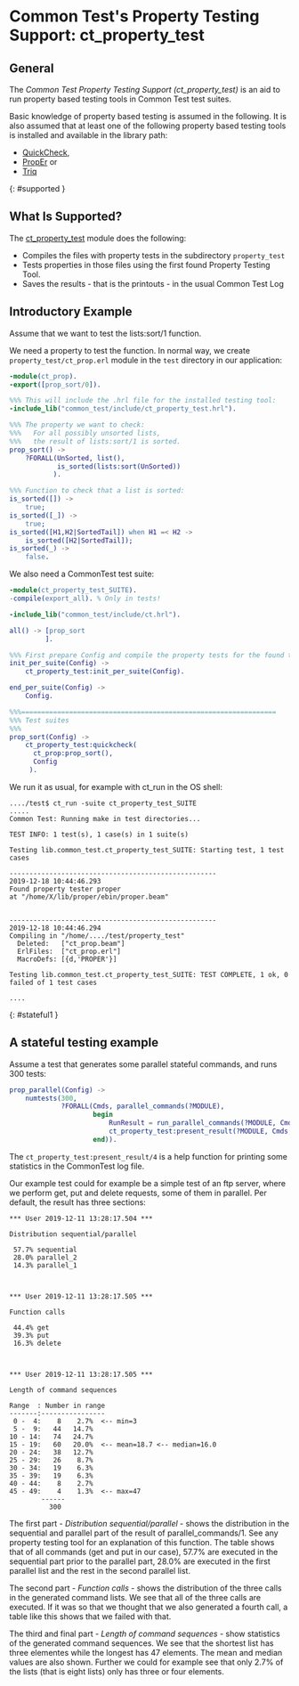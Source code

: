 <!--
%CopyrightBegin%

SPDX-License-Identifier: Apache-2.0

Copyright Ericsson AB 2023-2025. All Rights Reserved.

Licensed under the Apache License, Version 2.0 (the "License");
you may not use this file except in compliance with the License.
You may obtain a copy of the License at

    http://www.apache.org/licenses/LICENSE-2.0

Unless required by applicable law or agreed to in writing, software
distributed under the License is distributed on an "AS IS" BASIS,
WITHOUT WARRANTIES OR CONDITIONS OF ANY KIND, either express or implied.
See the License for the specific language governing permissions and
limitations under the License.

%CopyrightEnd%
-->
# Common Test's Property Testing Support: ct_property_test

## General

The _Common Test Property Testing Support (ct_property_test)_ is an aid to run
property based testing tools in Common Test test suites.

Basic knowledge of property based testing is assumed in the following. It is
also assumed that at least one of the following property based testing tools is
installed and available in the library path:

- [QuickCheck](http://www.quviq.com),
- [PropEr](https://proper-testing.github.io) or
- [Triq](https://github.com/krestenkrab/triq)

[](){: #supported }

## What Is Supported?

The [ct_property_test](`m:ct_property_test#`) module does the following:

- Compiles the files with property tests in the subdirectory `property_test`
- Tests properties in those files using the first found Property Testing Tool.
- Saves the results - that is the printouts - in the usual Common Test Log

## Introductory Example

Assume that we want to test the lists:sort/1 function.

We need a property to test the function. In normal way, we create
`property_test/ct_prop.erl` module in the `test` directory in our application:

```erlang
-module(ct_prop).
-export([prop_sort/0]).

%%% This will include the .hrl file for the installed testing tool:
-include_lib("common_test/include/ct_property_test.hrl").

%%% The property we want to check:
%%%   For all possibly unsorted lists,
%%%   the result of lists:sort/1 is sorted.
prop_sort() ->
    ?FORALL(UnSorted, list(),
            is_sorted(lists:sort(UnSorted))
           ).

%%% Function to check that a list is sorted:
is_sorted([]) ->
    true;
is_sorted([_]) ->
    true;
is_sorted([H1,H2|SortedTail]) when H1 =< H2 ->
    is_sorted([H2|SortedTail]);
is_sorted(_) ->
    false.
```

We also need a CommonTest test suite:

```erlang
-module(ct_property_test_SUITE).
-compile(export_all). % Only in tests!

-include_lib("common_test/include/ct.hrl").

all() -> [prop_sort
         ].

%%% First prepare Config and compile the property tests for the found tool:
init_per_suite(Config) ->
    ct_property_test:init_per_suite(Config).

end_per_suite(Config) ->
    Config.

%%%================================================================
%%% Test suites
%%%
prop_sort(Config) ->
    ct_property_test:quickcheck(
      ct_prop:prop_sort(),
      Config
     ).
```

We run it as usual, for example with ct_run in the OS shell:

```text
..../test$ ct_run -suite ct_property_test_SUITE
.....
Common Test: Running make in test directories...

TEST INFO: 1 test(s), 1 case(s) in 1 suite(s)

Testing lib.common_test.ct_property_test_SUITE: Starting test, 1 test cases

----------------------------------------------------
2019-12-18 10:44:46.293
Found property tester proper
at "/home/X/lib/proper/ebin/proper.beam"


----------------------------------------------------
2019-12-18 10:44:46.294
Compiling in "/home/..../test/property_test"
  Deleted:   ["ct_prop.beam"]
  ErlFiles:  ["ct_prop.erl"]
  MacroDefs: [{d,'PROPER'}]

Testing lib.common_test.ct_property_test_SUITE: TEST COMPLETE, 1 ok, 0 failed of 1 test cases

....
```

[](){: #stateful1 }

## A stateful testing example

Assume a test that generates some parallel stateful commands, and runs 300
tests:

```erlang
prop_parallel(Config) ->
    numtests(300,
             ?FORALL(Cmds, parallel_commands(?MODULE),
                     begin
                         RunResult = run_parallel_commands(?MODULE, Cmds),
                         ct_property_test:present_result(?MODULE, Cmds, RunResult, Config)
                     end)).
```

The `ct_property_test:present_result/4` is a help function for printing some
statistics in the CommonTest log file.

Our example test could for example be a simple test of an ftp server, where we
perform get, put and delete requests, some of them in parallel. Per default, the
result has three sections:

```text
*** User 2019-12-11 13:28:17.504 ***

Distribution sequential/parallel

 57.7% sequential
 28.0% parallel_2
 14.3% parallel_1



*** User 2019-12-11 13:28:17.505 ***

Function calls

 44.4% get
 39.3% put
 16.3% delete



*** User 2019-12-11 13:28:17.505 ***

Length of command sequences

Range  : Number in range
-------:----------------
 0 -  4:    8    2.7%  <-- min=3
 5 -  9:   44   14.7%
10 - 14:   74   24.7%
15 - 19:   60   20.0%  <-- mean=18.7 <-- median=16.0
20 - 24:   38   12.7%
25 - 29:   26    8.7%
30 - 34:   19    6.3%
35 - 39:   19    6.3%
40 - 44:    8    2.7%
45 - 49:    4    1.3%  <-- max=47
        ------
          300
```

The first part - _Distribution sequential/parallel_ \- shows the distribution in
the sequential and parallel part of the result of parallel_commands/1. See any
property testing tool for an explanation of this function. The table shows that
of all commands (get and put in our case), 57.7% are executed in the sequential
part prior to the parallel part, 28.0% are executed in the first parallel list
and the rest in the second parallel list.

The second part - _Function calls_ \- shows the distribution of the three calls
in the generated command lists. We see that all of the three calls are executed.
If it was so that we thought that we also generated a fourth call, a table like
this shows that we failed with that.

The third and final part - _Length of command sequences_ \- show statistics of
the generated command sequences. We see that the shortest list has three
elementes while the longest has 47 elements. The mean and median values are also
shown. Further we could for example see that only 2.7% of the lists (that is
eight lists) only has three or four elements.
